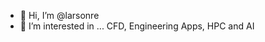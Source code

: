 - 👋 Hi, I’m @larsonre
- 👀 I’m interested in ... CFD, Engineering Apps, HPC and AI

<!---
larsonre/larsonre is a ✨ special ✨ repository 
--->
